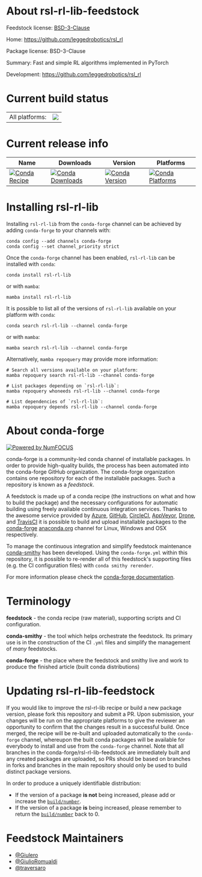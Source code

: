 About rsl-rl-lib-feedstock
==========================

Feedstock license: [BSD-3-Clause](https://github.com/conda-forge/rsl-rl-lib-feedstock/blob/main/LICENSE.txt)

Home: https://github.com/leggedrobotics/rsl_rl

Package license: BSD-3-Clause

Summary: Fast and simple RL algorithms implemented in PyTorch

Development: https://github.com/leggedrobotics/rsl_rl

Current build status
====================


<table><tr><td>All platforms:</td>
    <td>
      <a href="https://dev.azure.com/conda-forge/feedstock-builds/_build/latest?definitionId=25293&branchName=main">
        <img src="https://dev.azure.com/conda-forge/feedstock-builds/_apis/build/status/rsl-rl-lib-feedstock?branchName=main">
      </a>
    </td>
  </tr>
</table>

Current release info
====================

| Name | Downloads | Version | Platforms |
| --- | --- | --- | --- |
| [![Conda Recipe](https://img.shields.io/badge/recipe-rsl--rl--lib-green.svg)](https://anaconda.org/conda-forge/rsl-rl-lib) | [![Conda Downloads](https://img.shields.io/conda/dn/conda-forge/rsl-rl-lib.svg)](https://anaconda.org/conda-forge/rsl-rl-lib) | [![Conda Version](https://img.shields.io/conda/vn/conda-forge/rsl-rl-lib.svg)](https://anaconda.org/conda-forge/rsl-rl-lib) | [![Conda Platforms](https://img.shields.io/conda/pn/conda-forge/rsl-rl-lib.svg)](https://anaconda.org/conda-forge/rsl-rl-lib) |

Installing rsl-rl-lib
=====================

Installing `rsl-rl-lib` from the `conda-forge` channel can be achieved by adding `conda-forge` to your channels with:

```
conda config --add channels conda-forge
conda config --set channel_priority strict
```

Once the `conda-forge` channel has been enabled, `rsl-rl-lib` can be installed with `conda`:

```
conda install rsl-rl-lib
```

or with `mamba`:

```
mamba install rsl-rl-lib
```

It is possible to list all of the versions of `rsl-rl-lib` available on your platform with `conda`:

```
conda search rsl-rl-lib --channel conda-forge
```

or with `mamba`:

```
mamba search rsl-rl-lib --channel conda-forge
```

Alternatively, `mamba repoquery` may provide more information:

```
# Search all versions available on your platform:
mamba repoquery search rsl-rl-lib --channel conda-forge

# List packages depending on `rsl-rl-lib`:
mamba repoquery whoneeds rsl-rl-lib --channel conda-forge

# List dependencies of `rsl-rl-lib`:
mamba repoquery depends rsl-rl-lib --channel conda-forge
```


About conda-forge
=================

[![Powered by
NumFOCUS](https://img.shields.io/badge/powered%20by-NumFOCUS-orange.svg?style=flat&colorA=E1523D&colorB=007D8A)](https://numfocus.org)

conda-forge is a community-led conda channel of installable packages.
In order to provide high-quality builds, the process has been automated into the
conda-forge GitHub organization. The conda-forge organization contains one repository
for each of the installable packages. Such a repository is known as a *feedstock*.

A feedstock is made up of a conda recipe (the instructions on what and how to build
the package) and the necessary configurations for automatic building using freely
available continuous integration services. Thanks to the awesome service provided by
[Azure](https://azure.microsoft.com/en-us/services/devops/), [GitHub](https://github.com/),
[CircleCI](https://circleci.com/), [AppVeyor](https://www.appveyor.com/),
[Drone](https://cloud.drone.io/welcome), and [TravisCI](https://travis-ci.com/)
it is possible to build and upload installable packages to the
[conda-forge](https://anaconda.org/conda-forge) [anaconda.org](https://anaconda.org/)
channel for Linux, Windows and OSX respectively.

To manage the continuous integration and simplify feedstock maintenance
[conda-smithy](https://github.com/conda-forge/conda-smithy) has been developed.
Using the ``conda-forge.yml`` within this repository, it is possible to re-render all of
this feedstock's supporting files (e.g. the CI configuration files) with ``conda smithy rerender``.

For more information please check the [conda-forge documentation](https://conda-forge.org/docs/).

Terminology
===========

**feedstock** - the conda recipe (raw material), supporting scripts and CI configuration.

**conda-smithy** - the tool which helps orchestrate the feedstock.
                   Its primary use is in the construction of the CI ``.yml`` files
                   and simplify the management of *many* feedstocks.

**conda-forge** - the place where the feedstock and smithy live and work to
                  produce the finished article (built conda distributions)


Updating rsl-rl-lib-feedstock
=============================

If you would like to improve the rsl-rl-lib recipe or build a new
package version, please fork this repository and submit a PR. Upon submission,
your changes will be run on the appropriate platforms to give the reviewer an
opportunity to confirm that the changes result in a successful build. Once
merged, the recipe will be re-built and uploaded automatically to the
`conda-forge` channel, whereupon the built conda packages will be available for
everybody to install and use from the `conda-forge` channel.
Note that all branches in the conda-forge/rsl-rl-lib-feedstock are
immediately built and any created packages are uploaded, so PRs should be based
on branches in forks and branches in the main repository should only be used to
build distinct package versions.

In order to produce a uniquely identifiable distribution:
 * If the version of a package **is not** being increased, please add or increase
   the [``build/number``](https://docs.conda.io/projects/conda-build/en/latest/resources/define-metadata.html#build-number-and-string).
 * If the version of a package **is** being increased, please remember to return
   the [``build/number``](https://docs.conda.io/projects/conda-build/en/latest/resources/define-metadata.html#build-number-and-string)
   back to 0.

Feedstock Maintainers
=====================

* [@Giulero](https://github.com/Giulero/)
* [@GiulioRomualdi](https://github.com/GiulioRomualdi/)
* [@traversaro](https://github.com/traversaro/)

